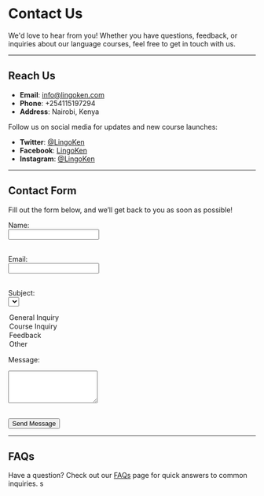 # Contact Us

We'd love to hear from you! Whether you have questions, feedback, or inquiries about our language courses, feel free to get in touch with us.  

---

## Reach Us

- **Email**: info@lingoken.com  
- **Phone**: +254115197294  
- **Address**: Nairobi, Kenya  

Follow us on social media for updates and new course launches:  
- **Twitter**: [@LingoKen](#)  
- **Facebook**: [LingoKen](#)  
- **Instagram**: [@LingoKen](#)

---

## Contact Form

Fill out the form below, and we’ll get back to you as soon as possible!

<form action="https://formspree.io/f/YOUR_FORM_ID" method="POST">
  <label for="name">Name:</label><br>
  <input type="text" id="name" name="name" required><br><br>

  <label for="email">Email:</label><br>
  <input type="email" id="email" name="email" required><br><br>
  <!-- Add subject field with options to select  -->
  <label for="subject">Subject:</label><br>
  <select id="subject" name="subject" required>
  <option value="general">General Inquiry</option>
  <option value="course">Course Inquiry</option>
  <option value="feedback">Feedback</option>
  <option value="other">Other</option>
  </select>

  <label for="message">Message:</label><br>
  <textarea id="message" name="message" rows="4" required></textarea><br><br>

  <button type="submit">Send Message</button>
</form>

---

## FAQs

Have a question? Check out our [FAQs](#) page for quick answers to common inquiries.  s